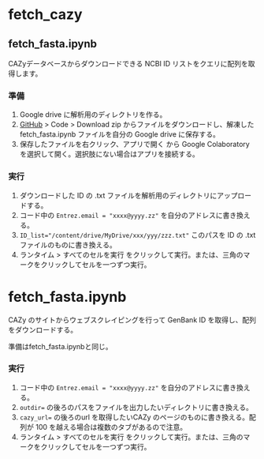 # fetch_cazy

## fetch_fasta.ipynb
CAZyデータベースからダウンロードできる NCBI ID リストをクエリに配列を取得します。

### 準備
1)  Google drive に解析用のディレクトリを作る。
2) [GitHub](https://github.com/lomon978410/fetch_cazy) > Code > Download zip  からファイルをダウンロードし、解凍した fetch_fasta.ipynb ファイルを自分の Google drive に保存する。
3) 保存したファイルを右クリック、アプリで開く から Google Colaboratory を選択して開く。選択肢にない場合はアプリを接続する。

### 実行
1) ダウンロードした ID の .txt ファイルを解析用のディレクトリにアップロードする。
2) コード中の `Entrez.email = "xxxx@yyyy.zz"` を自分のアドレスに書き換える。
3) `ID_list="/content/drive/MyDrive/xxx/yyy/zzz.txt"` このパスを ID の .txt ファイルのものに書き換える。
4) ランタイム > すべてのセルを実行 をクリックして実行。または、三角のマークをクリックしてセルを一つずつ実行。

# fetch_fasta.ipynb

CAZy のサイトからウェブスクレイピングを行って GenBank ID を取得し、配列をダウンロードする。

準備はfetch_fasta.ipynbと同じ。

### 実行
1) コード中の `Entrez.email = "xxxx@yyyy.zz"` を自分のアドレスに書き換える。
2) `outdir=` の後ろのパスをファイルを出力したいディレクトリに書き換える。
3) `cazy_url=` の後ろのurl を取得したいCAZy のページのものに書き換える。配列が 100 を越える場合は複数のタブがあるので注意。
4) ランタイム > すべてのセルを実行 をクリックして実行。または、三角のマークをクリックしてセルを一つずつ実行。
